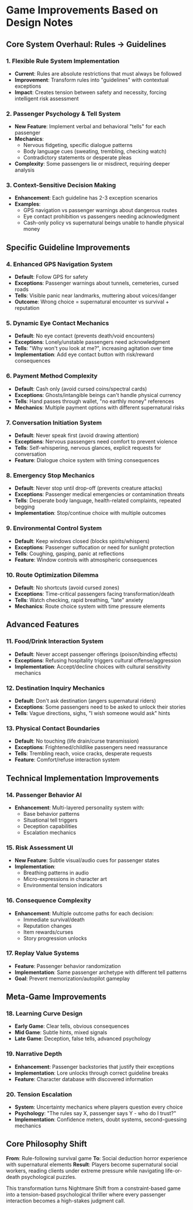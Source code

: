 # Game Improvements Based on Design Notes

## Core System Overhaul: Rules → Guidelines

### 1. **Flexible Rule System Implementation**
- **Current**: Rules are absolute restrictions that must always be followed
- **Improvement**: Transform rules into "guidelines" with contextual exceptions
- **Impact**: Creates tension between safety and necessity, forcing intelligent risk assessment

### 2. **Passenger Psychology & Tell System**
- **New Feature**: Implement verbal and behavioral "tells" for each passenger
- **Mechanics**: 
  - Nervous fidgeting, specific dialogue patterns
  - Body language cues (sweating, trembling, checking watch)
  - Contradictory statements or desperate pleas
- **Complexity**: Some passengers lie or misdirect, requiring deeper analysis

### 3. **Context-Sensitive Decision Making**
- **Enhancement**: Each guideline has 2-3 exception scenarios
- **Examples**:
  - GPS navigation vs passenger warnings about dangerous routes
  - Eye contact prohibition vs passengers needing acknowledgment
  - Cash-only policy vs supernatural beings unable to handle physical money

## Specific Guideline Improvements

### 4. **Enhanced GPS Navigation System**
- **Default**: Follow GPS for safety
- **Exceptions**: Passenger warnings about tunnels, cemeteries, cursed roads
- **Tells**: Visible panic near landmarks, muttering about voices/danger
- **Outcome**: Wrong choice = supernatural encounter vs survival + reputation

### 5. **Dynamic Eye Contact Mechanics**
- **Default**: No eye contact (prevents death/void encounters)
- **Exceptions**: Lonely/unstable passengers need acknowledgment
- **Tells**: "Why won't you look at me?", increasing agitation over time
- **Implementation**: Add eye contact button with risk/reward consequences

### 6. **Payment Method Complexity**
- **Default**: Cash only (avoid cursed coins/spectral cards)
- **Exceptions**: Ghosts/intangible beings can't handle physical currency
- **Tells**: Hand passes through wallet, "no earthly money" references
- **Mechanics**: Multiple payment options with different supernatural risks

### 7. **Conversation Initiation System**
- **Default**: Never speak first (avoid drawing attention)
- **Exceptions**: Nervous passengers need comfort to prevent violence
- **Tells**: Self-whispering, nervous glances, explicit requests for conversation
- **Feature**: Dialogue choice system with timing consequences

### 8. **Emergency Stop Mechanics**
- **Default**: Never stop until drop-off (prevents creature attacks)
- **Exceptions**: Passenger medical emergencies or contamination threats
- **Tells**: Desperate body language, health-related complaints, repeated begging
- **Implementation**: Stop/continue choice with multiple outcomes

### 9. **Environmental Control System**
- **Default**: Keep windows closed (blocks spirits/whispers)
- **Exceptions**: Passenger suffocation or need for sunlight protection
- **Tells**: Coughing, gasping, panic at reflections
- **Feature**: Window controls with atmospheric consequences

### 10. **Route Optimization Dilemma**
- **Default**: No shortcuts (avoid cursed zones)
- **Exceptions**: Time-critical passengers facing transformation/death
- **Tells**: Watch checking, rapid breathing, "late" anxiety
- **Mechanics**: Route choice system with time pressure elements

## Advanced Features

### 11. **Food/Drink Interaction System**
- **Default**: Never accept passenger offerings (poison/binding effects)
- **Exceptions**: Refusing hospitality triggers cultural offense/aggression
- **Implementation**: Accept/decline choices with cultural sensitivity mechanics

### 12. **Destination Inquiry Mechanics**
- **Default**: Don't ask destination (angers supernatural riders)
- **Exceptions**: Some passengers need to be asked to unlock their stories
- **Tells**: Vague directions, sighs, "I wish someone would ask" hints

### 13. **Physical Contact Boundaries**
- **Default**: No touching (life drain/curse transmission)
- **Exceptions**: Frightened/childlike passengers need reassurance
- **Tells**: Trembling reach, voice cracks, desperate requests
- **Feature**: Comfort/refuse interaction system

## Technical Implementation Improvements

### 14. **Passenger Behavior AI**
- **Enhancement**: Multi-layered personality system with:
  - Base behavior patterns
  - Situational tell triggers
  - Deception capabilities
  - Escalation mechanics

### 15. **Risk Assessment UI**
- **New Feature**: Subtle visual/audio cues for passenger states
- **Implementation**: 
  - Breathing patterns in audio
  - Micro-expressions in character art
  - Environmental tension indicators

### 16. **Consequence Complexity**
- **Enhancement**: Multiple outcome paths for each decision:
  - Immediate survival/death
  - Reputation changes
  - Item rewards/curses
  - Story progression unlocks

### 17. **Replay Value Systems**
- **Feature**: Passenger behavior randomization
- **Implementation**: Same passenger archetype with different tell patterns
- **Goal**: Prevent memorization/autopilot gameplay

## Meta-Game Improvements

### 18. **Learning Curve Design**
- **Early Game**: Clear tells, obvious consequences
- **Mid Game**: Subtle hints, mixed signals
- **Late Game**: Deception, false tells, advanced psychology

### 19. **Narrative Depth**
- **Enhancement**: Passenger backstories that justify their exceptions
- **Implementation**: Lore unlocks through correct guideline breaks
- **Feature**: Character database with discovered information

### 20. **Tension Escalation**
- **System**: Uncertainty mechanics where players question every choice
- **Psychology**: "The rules say X, passenger says Y - who do I trust?"
- **Implementation**: Confidence meters, doubt systems, second-guessing mechanics

## Core Philosophy Shift

**From**: Rule-following survival game
**To**: Social deduction horror experience with supernatural elements
**Result**: Players become supernatural social workers, reading clients under extreme pressure while navigating life-or-death psychological puzzles.

This transformation turns Nightmare Shift from a constraint-based game into a tension-based psychological thriller where every passenger interaction becomes a high-stakes judgment call.